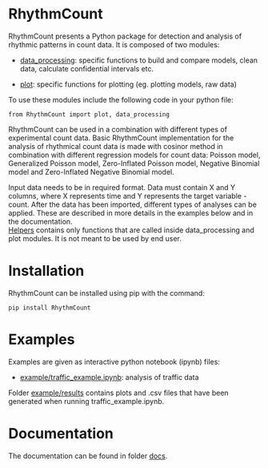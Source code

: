 # RhythmCount
RhythmCount presents a Python package for detection and analysis of rhythmic patterns in count data. It is composed of two modules:

* [data_processing](RhythmCount/data_processing.py): specific functions to build and compare models, clean data, calculate confidential intervals etc.

* [plot](RhythmCount/plot.py): specific functions for plotting (eg. plotting models, raw data)

To use these modules include the following code in your python file:

`from RhythmCount import plot, data_processing` 

RhythmCount can be used in a combination with different types of experimental count data. Basic RhythmCount implementation for the analysis of rhythmical count data is made with cosinor method in combination 
with different regression models for count data: Poisson model, Generalized Poisson model, Zero-Inflated Poisson model, Negative Binomial model and Zero-Inflated Negative Binomial model.<br/>

Input data needs to be in required format. Data must contain X and Y columns, where X represents time and Y represents the target variable - count.
After the data has been imported, different types of analyses can be applied. These are described in more details in the examples below and in the documentation. <br/>
[Helpers](RhythmCount/helpers.py) contains only functions that are called inside data_processing and plot modules. It is not meant to be used by end user.

# Installation
RhythmCount can be installed using pip with the command:

`pip install RhythmCount`

# Examples
Examples are given as interactive python notebook (ipynb) files:

* [example/traffic_example.ipynb](example/traffic_example.ipynb): analysis of traffic data

Folder [example/results](example/results) contains plots and .csv files that have been generated when running traffic_example.ipynb.

# Documentation
The documentation can be found in folder [docs](docs/README.md).